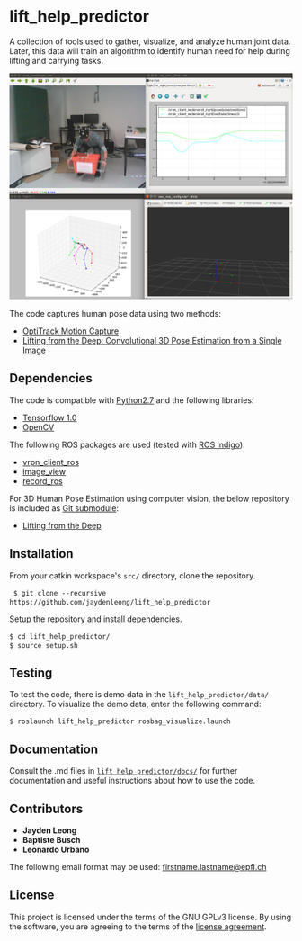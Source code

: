 # lift_help_predictor
A collection of tools used to gather, visualize, and analyze human joint data. Later, this data will train an algorithm to identify human need for help during lifting and carrying tasks.

![](data/demo.png) 

The code captures human pose data using two methods: 
 - [OptiTrack Motion Capture](https://optitrack.com/)
 - [Lifting from the Deep: Convolutional 3D Pose Estimation from a Single Image](https://arxiv.org/abs/1701.00295)


## Dependencies 
The code is compatible with [Python2.7](https://www.python.org/download/releases/2.7/) and the following libraries:
 - [Tensorflow 1.0](https://www.tensorflow.org/)
 - [OpenCV](http://opencv.org/)

The following ROS packages are used (tested with [ROS indigo]()): 
 - [vrpn_client_ros](http://wiki.ros.org/vrpn_client_ros) 
 - [image_view](http://wiki.ros.org/image_view)
 - [record_ros](https://github.com/epfl-lasa/record_ros)
 
For 3D Human Pose Estimation using computer vision, the below repository is included as [Git submodule](https://git-scm.com/book/en/v2/Git-Tools-Submodules): 
   - [Lifting from the Deep](https://github.com/DenisTome/Lifting-from-the-Deep-release) 


## Installation 
From your catkin workspace's ```src/``` directory, clone the repository.  
```
 $ git clone --recursive https://github.com/jaydenleong/lift_help_predictor 
```
Setup the repository and install dependencies. 

```
$ cd lift_help_predictor/
$ source setup.sh
```

## Testing 
To test the code, there is demo data in the ```lift_help_predictor/data/``` directory. To visualize the demo data, enter the following command: 

```
$ roslaunch lift_help_predictor rosbag_visualize.launch
```

## Documentation 
Consult the .md files in [```lift_help_predictor/docs/```](./docs/README.md) for further documentation and useful instructions about how to use the code. 

## Contributors
* **Jayden Leong** 
* **Baptiste Busch** 
* **Leonardo Urbano** 

The following email format may be used: firstname.lastname@epfl.ch

## License
This project is licensed under the terms of the GNU GPLv3 license. By using the software, you are agreeing to the terms of the [license agreement](./LICENSE).